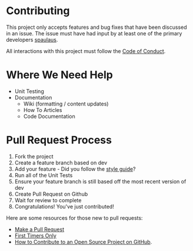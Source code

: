 # Contributing
This project only accepts features and bug fixes that have been discussed in an issue. The issue must have had input by 
at least one of the primary developers [spaulaus](https://github.com/spaulaus). 

All interactions with this project must follow the 
[Code of Conduct](https://github.com/spaulaus/paass/blob/master/.github/CODE_OF_CONDUCT.md).

# Where We Need Help
* Unit Testing
* Documentation
  * Wiki (formatting / content updates)
  * How To Articles
  * Code Documentation

# Pull Request Process
1. Fork the project
2. Create a feature branch based on dev
3. Add your feature - Did you follow the 
   [style guide](https://github.com/spaulaus/paass/wiki/Style-Guidelines)?
3. Run all of the Unit Tests
4. Ensure your feature branch is still based off the most recent version of dev
5. Create Pull Request on Github
6. Wait for review to complete
7. Congratulations! You've just contributed!

Here are some resources for those new to pull requests: 
* [Make a Pull Request](http://makeapullrequest.com/)
* [First Timers Only](http://www.firsttimersonly.com/)
* [How to Contribute to an Open Source Project on GitHub](https://egghead.io/series/how-to-contribute-to-an-open-source-project-on-github).
